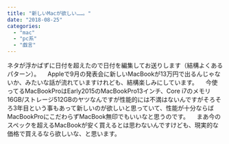 ```yaml
---
title: "新しいMacが欲しい……。"
date: "2018-08-25"
categories: 
  - "mac"
  - "pc系"
  - "戯言"
---
```


ネタが浮かばずに日付を超えたので日付を編集してお送りします（結構よくあるパターン）。 　Appleで9月の発表会に新しいMacBookが13万円で出るんじゃないか、みたいな話が流れていますけれども、結構楽しみにしています。 　今使ってるMacBookProはEarly2015のMacBookPro13インチ、Core i7のメモリ16GB/ストレージ512GBのヤツなんですが性能的には不満はないんですがそろそろ3年目という事もあって新しいのが欲しいと思っていて、性能が十分ならばMacBookProにこだわらずMacBook無印でもいいなと思うのです。 　まあ今のスペックを超えるMacBookが安く買えるとは思わないんですけども、現実的な価格で買えるなら欲しいな、と思います。
